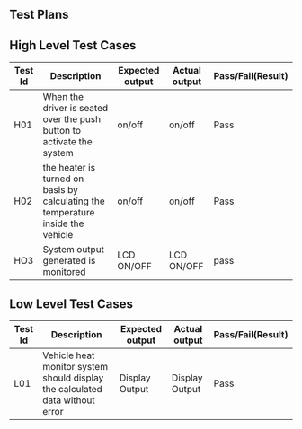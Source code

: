 
## Test Plans
## High Level Test Cases
Test Id|	Description|	Expected output|	Actual output|	Pass/Fail(Result)|
|------|---------------|-------------------|-----------------|-------------------|
|H01|When the driver is seated over the push button to activate the system |on/off|on/off|	Pass|
|H02|the heater is turned on basis by calculating the temperature inside the vehicle|	on/off|	on/off|	Pass|
|HO3| System output generated is monitored|LCD ON/OFF|LCD ON/OFF| pass|

## Low Level Test Cases
Test Id|	Description	|Expected output|	Actual output|	Pass/Fail(Result)|
|------|----------------|---------------|----------------|-------------------|
|L01|Vehicle heat monitor system should display the calculated data without error|	Display Output|	Display Output|	Pass
